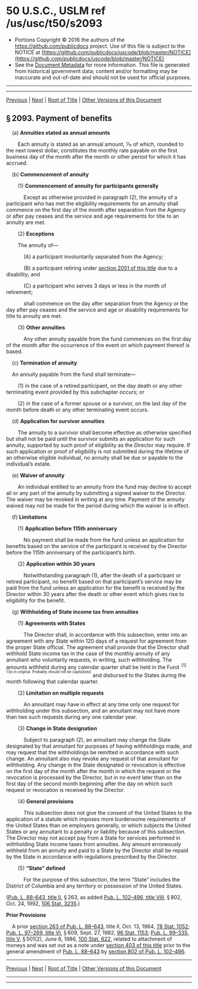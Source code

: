 ---
---

# 50 U.S.C., USLM ref /us/usc/t50/s2093

* Portions Copyright © 2016 the authors of the https://github.com/publicdocs project.
  Use of this file is subject to the NOTICE at [https://github.com/publicdocs/uscode/blob/master/NOTICE](https://github.com/publicdocs/uscode/blob/master/NOTICE)
* See the [Document Metadata](././../../../../../..//README.md) for more information.
  This file is generated from historical government data; content and/or formatting may be inaccurate and out-of-date and should not be used for official purposes.

----------
----------

[Previous](./../../../../../..//us/usc/t50/ch38/schII/ptG/m__us_usc_t50_s2092.md) | [Next](./../../../../../..//us/usc/t50/ch38/schII/ptG/m__us_usc_t50_s2094.md) | [Root of Title](./../../../../../../) | [Other Versions of this Document](https://publicdocs.github.io/go/links?ns=uslm&ref=%2Fus%2Fusc%2Ft50%2Fs2093)

## § 2093. Payment of benefits

    (a) __Annuities stated as annual amounts__ 

        Each annuity is stated as an annual amount, 1⁄12 of which, rounded to the next lowest dollar, constitutes the monthly rate payable on the first business day of the month after the month or other period for which it has accrued.

    (b) __Commencement of annuity__ 

        (1) __Commencement of annuity for participants generally__ 

            Except as otherwise provided in paragraph (2), the annuity of a participant who has met the eligibility requirements for an annuity shall commence on the first day of the month after separation from the Agency or after pay ceases and the service and age requirements for title to an annuity are met.

        (2) __Exceptions__ 

        The annuity of—

            (A) a participant involuntarily separated from the Agency;

            (B) a participant retiring under [section 2051 of this title][/us/usc/t50/s2051] due to a disability; and

            (C) a participant who serves 3 days or less in the month of retirement;

            shall commence on the day after separation from the Agency or the day after pay ceases and the service and age or disability requirements for title to annuity are met.

        (3) __Other annuities__ 

            Any other annuity payable from the fund commences on the first day of the month after the occurrence of the event on which payment thereof is based.

    (c) __Termination of annuity__ 

    An annuity payable from the fund shall terminate—

        (1) in the case of a retired participant, on the day death or any other terminating event provided by this subchapter occurs; or

        (2) in the case of a former spouse or a survivor, on the last day of the month before death or any other terminating event occurs.

    (d) __Application for survivor annuities__ 

        The annuity to a survivor shall become effective as otherwise specified but shall not be paid until the survivor submits an application for such annuity, supported by such proof of eligibility as the Director may require. If such application or proof of eligibility is not submitted during the lifetime of an otherwise eligible individual, no annuity shall be due or payable to the individual’s estate.

    (e) __Waiver of annuity__ 

        An individual entitled to an annuity from the fund may decline to accept all or any part of the annuity by submitting a signed waiver to the Director. The waiver may be revoked in writing at any time. Payment of the annuity waived may not be made for the period during which the waiver is in effect.

    (f) __Limitations__ 

        (1) __Application before 115th anniversary__ 

            No payment shall be made from the fund unless an application for benefits based on the service of the participant is received by the Director before the 115th anniversary of the participant’s birth.

        (2) __Application within 30 years__ 

            Notwithstanding paragraph (1), after the death of a participant or retired participant, no benefit based on that participant’s service may be paid from the fund unless an application for the benefit is received by the Director within 30 years after the death or other event which gives rise to eligibility for the benefit.

    (g) __Withholding of State income tax from annuities__ 

        (1) __Agreements with States__ 

            The Director shall, in accordance with this subsection, enter into an agreement with any State within 120 days of a request for agreement from the proper State official. The agreement shall provide that the Director shall withhold State income tax in the case of the monthly annuity of any annuitant who voluntarily requests, in writing, such withholding. The amounts withheld during any calendar quarter shall be held in the Fund  <sup>\[1\]</sup>  <sup><sup> 1 So in original. Probably should not be capitalized. </sup></sup>  and disbursed to the States during the month following that calendar quarter.

        (2) __Limitation on multiple requests__ 

            An annuitant may have in effect at any time only one request for withholding under this subsection, and an annuitant may not have more than two such requests during any one calendar year.

        (3) __Change in State designation__ 

            Subject to paragraph (2), an annuitant may change the State designated by that annuitant for purposes of having withholdings made, and may request that the withholdings be remitted in accordance with such change. An annuitant also may revoke any request of that annuitant for withholding. Any change in the State designated or revocation is effective on the first day of the month after the month in which the request or the revocation is processed by the Director, but in no event later than on the first day of the second month beginning after the day on which such request or revocation is received by the Director.

        (4) __General provisions__ 

            This subsection does not give the consent of the United States to the application of a statute which imposes more burdensome requirements of the United States than on employers generally, or which subjects the United States or any annuitant to a penalty or liability because of this subsection. The Director may not accept pay from a State for services performed in withholding State income taxes from annuities. Any amount erroneously withheld from an annuity and paid to a State by the Director shall be repaid by the State in accordance with regulations prescribed by the Director.

        (5) __“State” defined__ 

            For the purpose of this subsection, the term “State” includes the District of Columbia and any territory or possession of the United States.

([Pub. L. 88–643, title II][/us/pl/88/643/tII], § 263, as added [Pub. L. 102–496, title VIII][/us/pl/102/496/tVIII], § 802, Oct. 24, 1992, [106 Stat. 3235][/us/stat/106/3235].)

 __Prior Provisions__ 

    A prior [section 263 of Pub. L. 88–643][/us/pl/88/643/s263], title II, Oct. 13, 1964, [78 Stat. 1052][/us/stat/78/1052]; [Pub. L. 97–269, title VI][/us/pl/97/269/tVI], § 609, Sept. 27, 1982, [96 Stat. 1153][/us/stat/96/1153]; [Pub. L. 99–335, title V][/us/pl/99/335/tV], § 501(2), June 6, 1986, [100 Stat. 622][/us/stat/100/622], related to attachment of moneys and was set out as a note under [section 403 of this title][/us/usc/t50/s403] prior to the general amendment of [Pub. L. 88–643][/us/pl/88/643] by [section 802 of Pub. L. 102–496][/us/pl/102/496/s802].

----------

[Previous](./../../../../../..//us/usc/t50/ch38/schII/ptG/m__us_usc_t50_s2092.md) | [Next](./../../../../../..//us/usc/t50/ch38/schII/ptG/m__us_usc_t50_s2094.md) | [Root of Title](./../../../../../../) | [Other Versions of this Document](https://publicdocs.github.io/go/links?ns=uslm&ref=%2Fus%2Fusc%2Ft50%2Fs2093)

----------
----------

[/us/usc/t50/s2051]: https://publicdocs.github.io/go/links?ns=uslm&ref=%2Fus%2Fusc%2Ft50%2Fs2051
[/us/pl/88/643/tII]: https://publicdocs.github.io/go/links?ns=uslm&ref=%2Fus%2Fpl%2F88%2F643%2FtII
[/us/pl/102/496/tVIII]: https://publicdocs.github.io/go/links?ns=uslm&ref=%2Fus%2Fpl%2F102%2F496%2FtVIII
[/us/stat/106/3235]: https://publicdocs.github.io/go/links?ns=uslm&ref=%2Fus%2Fstat%2F106%2F3235
[/us/pl/88/643/s263]: https://publicdocs.github.io/go/links?ns=uslm&ref=%2Fus%2Fpl%2F88%2F643%2Fs263
[/us/stat/78/1052]: https://publicdocs.github.io/go/links?ns=uslm&ref=%2Fus%2Fstat%2F78%2F1052
[/us/pl/97/269/tVI]: https://publicdocs.github.io/go/links?ns=uslm&ref=%2Fus%2Fpl%2F97%2F269%2FtVI
[/us/stat/96/1153]: https://publicdocs.github.io/go/links?ns=uslm&ref=%2Fus%2Fstat%2F96%2F1153
[/us/pl/99/335/tV]: https://publicdocs.github.io/go/links?ns=uslm&ref=%2Fus%2Fpl%2F99%2F335%2FtV
[/us/stat/100/622]: https://publicdocs.github.io/go/links?ns=uslm&ref=%2Fus%2Fstat%2F100%2F622
[/us/usc/t50/s403]: https://publicdocs.github.io/go/links?ns=uslm&ref=%2Fus%2Fusc%2Ft50%2Fs403
[/us/pl/88/643]: https://publicdocs.github.io/go/links?ns=uslm&ref=%2Fus%2Fpl%2F88%2F643
[/us/pl/102/496/s802]: https://publicdocs.github.io/go/links?ns=uslm&ref=%2Fus%2Fpl%2F102%2F496%2Fs802


